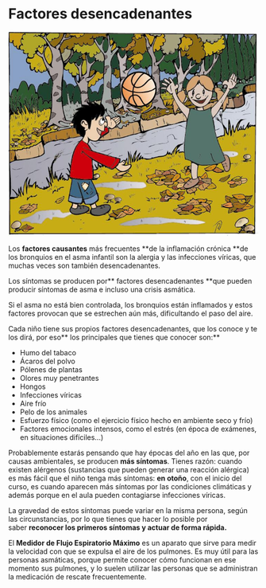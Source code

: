 # Factores desencadenantes


![Fig.3.11. Niños jugando. Documento de salud del asma en pediatría. DG Salud Pública](img/M3_U2_asma_desencadenantes.jpg)


Los **factores causantes** más frecuentes **de la inflamación crónica **de los bronquios en el asma infantil son la alergia y las infecciones víricas, que muchas veces son también desencadenantes.

Los síntomas se producen por** factores desencadenantes **que pueden producir síntomas de asma e incluso una crisis asmática.

Si el asma no está bien controlada, los bronquios están inflamados y estos factores provocan que se estrechen aún más, dificultando el paso del aire.

Cada niño tiene sus propios factores desencadenantes, que los conoce y te los dirá, por eso** los principales que tienes que conocer son:**

*   Humo del tabaco
*   Ácaros del polvo
*   Pólenes de plantas
*   Olores muy penetrantes
*   Hongos
*   Infecciones víricas
*   Aire frío
*   Pelo de los animales
*   Esfuerzo físico (como el ejercicio físico hecho en ambiente seco y frío)
*   Factores emocionales intensos, como el estrés (en época de exámenes, en situaciones difíciles...)

Probablemente estarás pensando que hay épocas del año en las que, por causas ambientales, se producen **más síntomas**. Tienes razón: cuando existen alérgenos (sustancias que pueden generar una reacción alérgica) es más fácil que el niño tenga más síntomas: **en otoño**, con el inicio del curso, es cuando aparecen más síntomas por las condiciones climáticas y además porque en el aula pueden contagiarse infecciones víricas.

La gravedad de estos síntomas puede variar en la misma persona, según las circunstancias, por lo que tienes que hacer lo posible por saber **reconocer los primeros síntomas y actuar de forma rápida.**

El **Medidor de Flujo Espiratorio Máximo** es un aparato que sirve para medir la velocidad con que se expulsa el aire de los pulmones. Es muy útil para las personas asmáticas, porque permite conocer cómo funcionan en ese momento sus pulmones, y lo suelen utilizar las personas que se administran la medicación de rescate frecuentemente. 

